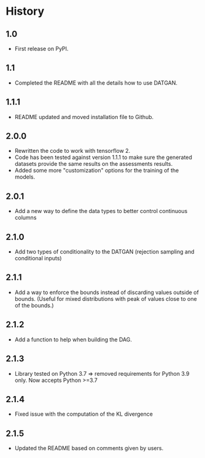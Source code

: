# History

## 1.0

* First release on PyPI.

## 1.1

* Completed the README with all the details how to use DATGAN.

## 1.1.1 

* README updated and moved installation file to Github.

## 2.0.0

* Rewritten the code to work with tensorflow 2. 
* Code has been tested against version 1.1.1 to make sure the generated datasets 
provide the same results on the assessments results.
* Added some more "customization" options for the training of the models.

## 2.0.1

* Add a new way to define the data types to better control continuous columns

## 2.1.0

* Add two types of conditionality to the DATGAN (rejection sampling and conditional inputs)

## 2.1.1

* Add a way to enforce the bounds instead of discarding values outside of bounds. (Useful for mixed
distributions with peak of values close to one of the bounds.)

## 2.1.2

* Add a function to help when building the DAG.

## 2.1.3

* Library tested on Python 3.7 => removed requirements for Python 3.9 only. Now accepts Python >=3.7

## 2.1.4

* Fixed issue with the computation of the KL divergence

## 2.1.5

* Updated the README based on comments given by users.
